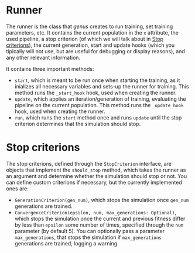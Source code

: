 # Runner

The runner is the class that *genus* creates to run training, set training parameters, etc. It contains the current population in the `x` attribute, the used pipeline, a stop criterion (of which we will talk about in [Stop criterions](#stop-criterions)), the current generation, start and update hooks (which you tipically will not use, but are useful for debugging or display reasons), and any other relevant information.

It contains three important methods:
- `start`, which is meant to be run once when starting the training, as it inializes all necessary variables and sets-up the runner for training. This method runs the `_start_hook` hook, used when creating the runner.
- `update`, which applies an iteration/generation of training, evaluating the pipeline on the current population. This method runs the `_update_hook` hook, used when creating the runner.
- `run`, which runs the `start` method once and runs `update` until the stop criterion determines that the simulation should stop.

# Stop criterions
The stop criterions, defined through the `StopCriterion` interface, are objects that implement the `should_stop` method, which takes the runner as an argument and determine whether the simulation should stop or not. You can define custom criterions if necessary, but the currently implemented ones are:
- `GenerationCriterion(gen_num)`, which stops the simulation once `gen_num` generations are trained.
- `ConvergenceCriterion(epsilon, num, max_generations: Optional)`, which stops the simulation once the current and previous fitness differ by less than `epsilon` some number of times, specified through the `num` parameter (by default 5). You can optionally pass a parameter `max_generations`, that stops the simulation if `max_generations` generations are trained, logging a warning.
